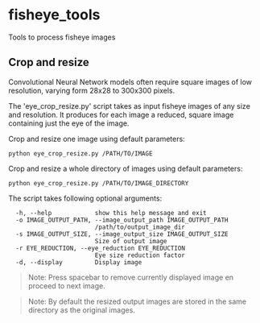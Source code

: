 # fisheye_tools
Tools to process fisheye images

## Crop and resize

Convolutional Neural Network models often require square images of low resolution, varying form 28x28 to 300x300 pixels.

The 'eye_crop_resize.py' script takes as input fisheye images of any size and resolution.
It produces for each image a reduced, square image containing just the eye of the image.

Crop and resize one image using default parameters:
```
python eye_crop_resize.py /PATH/TO/IMAGE
```

Crop and resize a whole directory of images using default parameters:
```
python eye_crop_resize.py /PATH/TO/IMAGE_DIRECTORY
```

The script takes following optional arguments:
```
  -h, --help            show this help message and exit
  -o IMAGE_OUTPUT_PATH, --image_output_path IMAGE_OUTPUT_PATH
                        /path/to/output_image_dir
  -s IMAGE_OUTPUT_SIZE, --image_output_size IMAGE_OUTPUT_SIZE
                        Size of output image
  -r EYE_REDUCTION, --eye_reduction EYE_REDUCTION
                        Eye size reduction factor
  -d, --display         Display image
```
>Note: Press spacebar to remove currently displayed image en proceed to next image.

>Note: By default the resized output images are stored in the same directory as the original images.




